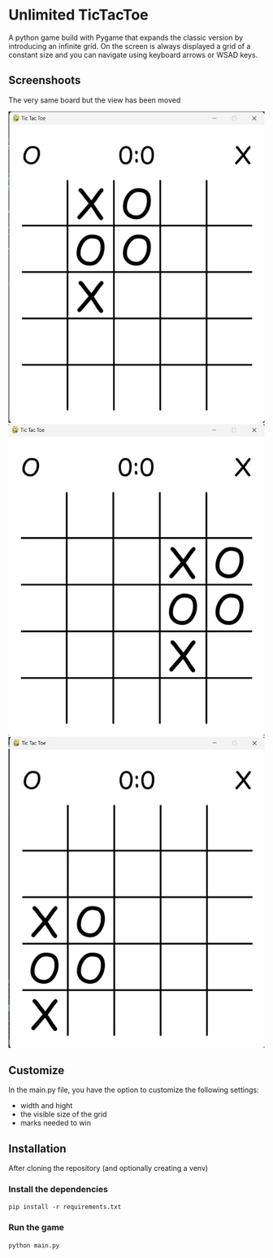 # Unlimited TicTacToe
A python game build with Pygame that expands the classic version by introducing an infinite grid.
On the screen is always displayed a grid of a constant size and you can navigate using keyboard
arrows or WSAD keys.

## Screenshoots
The very same board but the view has been moved

![](/readme_img/moved1.png)
![](/readme_img/moved2.png)
![](/readme_img/moved3.png)

## Customize
In the main.py file, you have the option to customize the following settings: 
* width and hight
* the visible size of the grid
* marks needed to win

## Installation
After cloning the repository (and optionally creating a venv)
### Install the dependencies
```shell
pip install -r requirements.txt
```
### Run the game
```shell
python main.py
```
